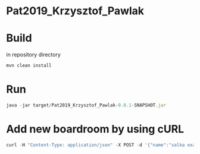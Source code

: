 # Pat2019_Krzysztof_Pawlak

# Build
in repository directory
```javascript
mvn clean install
```
# Run
```javascript
java -jar target/Pat2019_Krzysztof_Pawlak-0.0.1-SNAPSHOT.jar
```

# Add new boardroom by using cURL
```javascript
curl -H "Content-Type: application/json" -X POST -d '{"name":"salka example","id":"1.33","organizationName":"foo","level":0,"available":true,"seats":10,"standingPlaces":10,"sunbeds":10,"hammocks":10,"equipment":{"projectorName":"foo","phoneAvailable":true,"phone":{"internalNumber":99,"externalNumber":"+12 123456789","phoneInterface":"USB"}}}' http://localhost:8080/boardrooms
```
